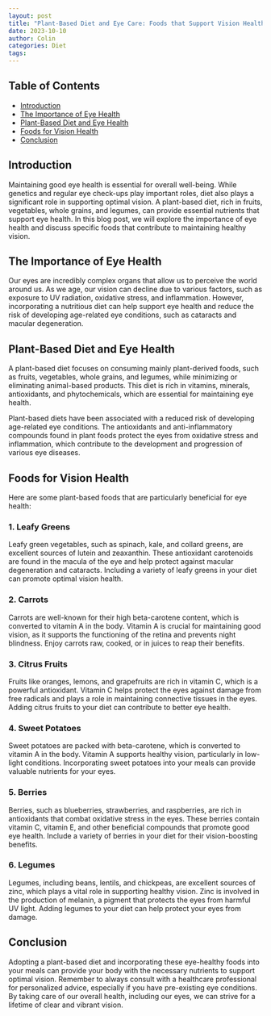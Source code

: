 ```yaml
---
layout: post
title: "Plant-Based Diet and Eye Care: Foods that Support Vision Health"
date: 2023-10-10
author: Colin
categories: Diet
tags: 
---
```


## Table of Contents
- [Introduction](#introduction)
- [The Importance of Eye Health](#the-importance-of-eye-health)
- [Plant-Based Diet and Eye Health](#plant-based-diet-and-eye-health)
- [Foods for Vision Health](#foods-for-vision-health)
- [Conclusion](#conclusion)

## Introduction
Maintaining good eye health is essential for overall well-being. While genetics and regular eye check-ups play important roles, diet also plays a significant role in supporting optimal vision. A plant-based diet, rich in fruits, vegetables, whole grains, and legumes, can provide essential nutrients that support eye health. In this blog post, we will explore the importance of eye health and discuss specific foods that contribute to maintaining healthy vision.

## The Importance of Eye Health
Our eyes are incredibly complex organs that allow us to perceive the world around us. As we age, our vision can decline due to various factors, such as exposure to UV radiation, oxidative stress, and inflammation. However, incorporating a nutritious diet can help support eye health and reduce the risk of developing age-related eye conditions, such as cataracts and macular degeneration.

## Plant-Based Diet and Eye Health
A plant-based diet focuses on consuming mainly plant-derived foods, such as fruits, vegetables, whole grains, and legumes, while minimizing or eliminating animal-based products. This diet is rich in vitamins, minerals, antioxidants, and phytochemicals, which are essential for maintaining eye health.

Plant-based diets have been associated with a reduced risk of developing age-related eye conditions. The antioxidants and anti-inflammatory compounds found in plant foods protect the eyes from oxidative stress and inflammation, which contribute to the development and progression of various eye diseases.

## Foods for Vision Health
Here are some plant-based foods that are particularly beneficial for eye health:

### 1. Leafy Greens
Leafy green vegetables, such as spinach, kale, and collard greens, are excellent sources of lutein and zeaxanthin. These antioxidant carotenoids are found in the macula of the eye and help protect against macular degeneration and cataracts. Including a variety of leafy greens in your diet can promote optimal vision health.

### 2. Carrots
Carrots are well-known for their high beta-carotene content, which is converted to vitamin A in the body. Vitamin A is crucial for maintaining good vision, as it supports the functioning of the retina and prevents night blindness. Enjoy carrots raw, cooked, or in juices to reap their benefits.

### 3. Citrus Fruits
Fruits like oranges, lemons, and grapefruits are rich in vitamin C, which is a powerful antioxidant. Vitamin C helps protect the eyes against damage from free radicals and plays a role in maintaining connective tissues in the eyes. Adding citrus fruits to your diet can contribute to better eye health.

### 4. Sweet Potatoes
Sweet potatoes are packed with beta-carotene, which is converted to vitamin A in the body. Vitamin A supports healthy vision, particularly in low-light conditions. Incorporating sweet potatoes into your meals can provide valuable nutrients for your eyes.

### 5. Berries
Berries, such as blueberries, strawberries, and raspberries, are rich in antioxidants that combat oxidative stress in the eyes. These berries contain vitamin C, vitamin E, and other beneficial compounds that promote good eye health. Include a variety of berries in your diet for their vision-boosting benefits.

### 6. Legumes
Legumes, including beans, lentils, and chickpeas, are excellent sources of zinc, which plays a vital role in supporting healthy vision. Zinc is involved in the production of melanin, a pigment that protects the eyes from harmful UV light. Adding legumes to your diet can help protect your eyes from damage.

## Conclusion
Adopting a plant-based diet and incorporating these eye-healthy foods into your meals can provide your body with the necessary nutrients to support optimal vision. Remember to always consult with a healthcare professional for personalized advice, especially if you have pre-existing eye conditions. By taking care of our overall health, including our eyes, we can strive for a lifetime of clear and vibrant vision.